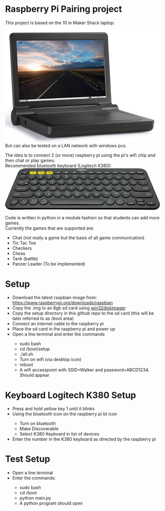 <h1>Raspberry Pi Pairing project</h1>
This project is based on the 10 in Maker Shack laptop: <img src="images/makerShack.jpg"><br>
But can also be tested on a LAN network with windows pcs.<p>
The idea is to connect 2 (or more) raspberry pi using the pi's wifi chip and then chat or play games.
<br>Recommended bluetooth keyboard (Logitech K380):<br>
<img src="images/k380.jpg">
<p>
Code is written in python in a module fashion so that students can add more games.<br>
Currently the games that are supported are:
<ul>
  <li>Chat (not really a game but the basis of all game communication)</li>
  <li>Tic Tac Toe</li>
  <li>Checkers</li>
  <li>Chess</li>
  <li>Tank (battle)</li>
  <li>Panzer Leader (To be implemented)</li>
</ul>
<h1>Setup</h1>
<ul>
  <li>Download the latest raspbian image from: <a href="https://www.raspberrypi.org/downloads/raspbian">https://www.raspberrypi.org/downloads/raspbian</a></li>
  <li>Copy the .img to an 8gb sd card using <a href="https://www.sourceforge.net/projects/win32diskimager">win32diskimager</a></li>
  <li>Copy the setup directory in this github repo to the sd card (this will be later referred to as /boot area)</li>
  <li>Connect an internet cable to the raspberry pi</li>
  <li>Place the sd card in the raspberry pi and power up</li>
  <li>Open a line terminal and enter the commands</li>
  <ul>
     <li>sudo bash</li>
     <li>cd /boot/setup</li>
     <li>./all.sh</li>
     <li>Turn on wifi (via desktop icon)</li>
     <li>reboot</li>
     <li>A wifi accesspoint with SSID=Walker and password=ABCD1234. Should appear</li>
  </ul>
</ul>

<h1>Keyboard Logitech K380 Setup</h1>
<ul>
   <li>Press and hold yellow key 1 until it blinks</li>
   <li>Using the bluetooth icon on the raspberry pi bt icon</li>
     <ul>
       <li>Turn on bluetooth</li>
       <li>Make Discoverable</li>
       <li>Select K380 Keyboard in list of devices</li>
     </ul>
     <li>Enter the number in the K380 keyboard as directed by the raspberry pi</li>
</ul>

<h1>Test Setup</h1>
<ul>
   <li>Open a line terminal
   <li>Enter the commands:</li>
   <ul>
      <li>sudo bash</li>
      <li>cd /boot</li>
      <li>python main.py</li>
      <li>A python program should open</li>
   </ul>
</ul>